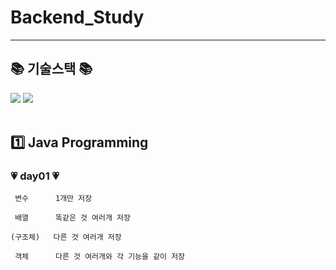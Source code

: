 # Backend_Study

---
## 📚 기술스택 📚
<img src="https://img.shields.io/badge/java-007396?style=for-the-badge&logo=OpenJDK&logoColor=white">
<img src="https://img.shields.io/badge/intellij idea-000000?style=for-the-badge&logo=intellijidea&logoColor=white">
<br>
<br>


## 1️⃣ Java Programming
### 💗 day01 💗
```
 변수      1개만 저장

 배열      똑같은 것 여러개 저장

(구조체)   다른 것 여러개 저장

 객체      다른 것 여러개와 각 기능을 같이 저장
```